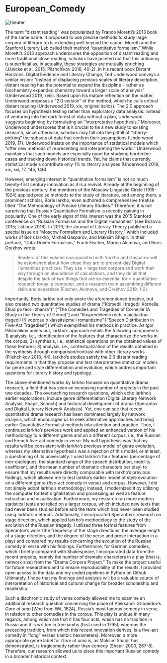 # European_Comedy
![theater](https://user-images.githubusercontent.com/35588235/85633262-bf732780-b62d-11ea-8cb3-f777a09f8976.jpg)

The term “distant reading” was popularized by Franco Moretti’s 2013 book of the same name. It proposed to use precise methods to study large corpora of literary texts extending well beyond the canon. Moretti and the Stanford Literary Lab called their method “quantitative formalism.” While Moretti’s 2013 approach underscores the opposition of distant reading and more traditional close reading, scholars have pointed out that this antinomy is superficial as, in actuality, these strategies are mutually enriching (Jänicke et al. 2015; Pilshchikov 2018, 40-2). In his recent book Distant Horizons. Digital Evidence and Literary Change, Ted Underwood conveys a similar vision: “Instead of displacing previous scales of literary description, distant reading has the potential to expand the discipline - rather as biochemistry expanded chemistry toward a larger scale of analysis” (Underwood 2019, xviii). Based upon his mature reflection on the matter, Underwood proposes a “2.0 version” of the method, which he calls critical distant reading (Underwood 2019, xix, original italics). The 2.0 approach focuses on hypothesis testing rather than exploratory data analysis: instead of venturing into the dark forest of data without a plan, Underwood suggests beginning by formulating an “interpretative hypothesis.” Moreover, Underwood underscores that is it crucial to tie a new study to existing research, since otherwise, scholars  may fall into the pitfall of “cherry-picking” the subsets of data that confirm their assumptions (Underwood 2019, 17). Underwood insists on the importance of statistical models which “offer new methods of representing and interpreting the world.” Underwood maintains that such models are especially good for studying borderline cases and tracking down historical trends. Yet, he claims that currently, statistical models contribute only 1% to literary analyses (Underwood 2019, xix, xxi, 17, 145, 146).

However, emerging interest in “quantitative formalism” is not so much twenty-first century innovation as it is a revival. Already at the beginning of the previous century, the members of the Moscow Linguistic Circle (1915-1924) applied precise methods to the study of literature, and among them, a prominent scholar, Boris Iarkho, even authored a comprehensive treatise titled “The Methodology of Precise Literary Studies.”  Therefore, it is not surprising that Russian Quantitative Formalism is recently gaining in popularity. One of the early signs of this interest was the 2015 Stanford conference on “Russian Formalism and the Digital Humanities” (see Bozovic 2015; Ustinov 2016). In 2019, the Journal of Literary Theory published a special issue on “Moscow Formalism and Literary History,” which included works of Boris Iarkho, Mikhail Gasparov, and Maksim Shapir. In their preface, “Data-Driven Formalism,” Frank Fischer, Marina Akimova, and Boris Orekhov wrote:
> Readers of this volume unacquainted with Yarkho and Gasparov will be astonished about how close they are to present-day Digital Humanities practices. They use >  large text corpora and work their way through an abundance of calculations, and they do all that despite the lack of two things that are so essential for > quantitative research today: a computer, and a research team assembling different skills and expertises (Fischer, Akimova, and Orekhov 2019, 1-2).

Importantly, Boris Iarkho not only wrote the aforementioned treatise, but also created two quantitative studies of drama (“Komedii i tragedii Kornelia. Ètiud po teorii zhanra”)” [“The Comedies and Tragedies of Corneille (A Study in the Theory of Genre)”] and “Raspredelenie rechi v piatiaktnoi tragedii (K voprosu o klassitsizme i romantizme” [“Speech Distribution in Five-Act Tragedies”]) which exemplified his methods in practice. As Igor Pilshchikov points out, Iarkho’s approach entails the following components: 1) analysis, i.e., identification of the features that characterize the works in the corpus; 2) synthesis, i.e., statistical operations on the obtained values of these features; 3) analysis, i.e., contextualization of the results obtained in the synthesis through comparison/contrast with other literary works (Pilshchikov 2018, 44). Iarkho’s studies satisfy the 2.0 distant reading requirements in that they propose and test interpretative statistical models for genre and style differentiation and evolution, which address important questions for literary history and typology.

The above-mentioned works by Iarkho focused on quantitative drama research, a field that has seen an increasing number of projects in the past two decades. The overarching research questions, which echo Iarkho’s earlier explorations, include genre differentiation (Digital Literary Network Analysis, Shapir, Schöch) and historical development of drama (Sperantov and Digital Literary Network Analysis). Yet, one can see that recent quantitative drama research has been dominated largely by network analysis, which encouraged us to seek alternative approaches and bring earlier Quantitative Formalist methods into attention and practice.  Thus, I continued Iarkho’s previous work and applied an enhanced version of his methodology to a different genre and on a different corpus, i.e., the Russian and French five-act comedy in verse. My null hypothesis was that my results will be consistent with Iarkho’s previous model of genre evolution, whereas my alternative hypothesis was a rejection of this model, or at least, a questioning of its universality. I used Iarkho’s four features (percentage of non-duologues, the standard range of the speech distribution, mobility coefficient, and the mean number of dramatic characters per play) to ensure that my results were directly comparable with Iarkho’s previous findings, which allowed me to test Iarkho’s earlier model of style evolution on a different genre (five-act comedy in verse) and corpus. However, I did not simply adopt Iarkho’s methodology; instead, I modernized it by utilizing the computer for text digitalization and processing as well as feature extraction and visualization. Furthermore, my research ran more modern statistical tests and relied on a larger corpus, which included new texts that had never been studied before and the texts which had never been studied using Iarkho’s methods. Additionally, I incorporated Sperantov’s research on stage direction, which applied Iarkho’s methodology to the study of the evolution of the Russian tragedy. I utilized three formal features from Sperantov’s work (the frequency of the stage directions, the average length of a stage direction, and the degree of the verse and prose interaction in a play) and compared my results concerning the evolution of the Russian comedy in verse with his findings. Furthermore, for German comedies, which I briefly compared with Shakespeare, I incorporated data from the recent projects, namely the number of dramatic characters in a play (that is, network size) from the “Drama Corpora Project.” To make the project useful for future researchers and to ensure reproducibility of the results, I provided open access to the data and my coded pipelines in Python on Github. Ultimately, I hope that my findings and analysis will be a valuable source of interpretation of historical and cultural change for broader scholarship and readership. 

Such a diachronic study of verse comedy allowed me to examine an additional research question concerning the place of Aleksandr Griboedov’s *Gore ot uma* [Woe from Wit, 1824], Russia’s most famous comedy in verse, in relation to other comedies in the corpus. This play is unique in many regards, among which are that it has four acts, which has no tradition in Russia and it is written in free iambs (first used in 1795), whereas the preceding tradition, from which this recent innovation derives, is a five-act comedy in “long” verses (iambic hexameters). Moreover, a more appropriate genre label for *Gore ot uma* is, as Maksim Shapir has demonstrated, is tragicomedy rather than comedy (Shapir 2000, 267-8). Therefore, our research allowed us to place this important Russian comedy in a broader historical context. 
